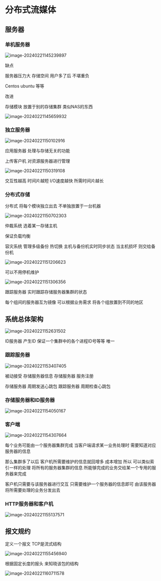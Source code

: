 

# 分布式流媒体

## 服务器

### 单机服务器

![image-20240221145239897](D:/Admin/Documents/GitHub/DistributeServer/README.assets/image-20240221145239897.png)

缺点 

服务器压力大 存储空间  用户多了后 不堪重负

Centos ubuntu 等等

改进 

存储模块 放置于别的存储集群 类似NAS的东西

![image-20240221145659932](D:/Admin/Documents/GitHub/DistributeServer/README.assets/image-20240221145659932.png)

### 独立服务器

![image-20240221150102916](D:/Admin/Documents/GitHub/DistributeServer/README.assets/image-20240221150102916.png)

应用服务器 处理与存储无关的功能

上传客户机  对资源服务器进行管理

![image-20240221150319108](D:/Admin/Documents/GitHub/DistributeServer/README.assets/image-20240221150319108.png)

交互性越高  时间片越短  I/O速度越快 所需时间片越长



### 分布式存储

分布式 将每个模块独立出去 不单独放置于一台机器

![image-20240221150702303](D:/Admin/Documents/GitHub/DistributeServer/README.assets/image-20240221150702303.png)

仲裁系统 选着某一存储主机

保证负载均衡

容灾系统 管理多级备份  热切换 主机与备份机实时同步状态 当主机损坏 则交给备份机

![image-20240221151206623](D:/Admin/Documents/GitHub/DistributeServer/README.assets/image-20240221151206623.png)

可以不用停机维护



![image-20240221151306356](D:/Admin/Documents/GitHub/DistributeServer/README.assets/image-20240221151306356.png)

跟踪服务器 实时跟踪存储服务器集群的状态

每个组间的服务器互为镜像  可以根据业务需求 将各个组放置到不同的地区



## 系统总体架构

![image-20240221152631502](D:/Admin/Documents/GitHub/DistributeServer/README.assets/image-20240221152631502.png)

ID服务器 产生ID 保证一个集群中的各个进程ID号等等 唯一

### 跟踪服务器

![image-20240221153407405](D:/Admin/Documents/GitHub/DistributeServer/README.assets/image-20240221153407405.png)

被动接受 存储服务器信息 存储服务器 服务注册

存储服务器 周期发送心跳包  跟踪服务器 周期检查心跳包



### 存储服务器和ID服务器

![image-20240221154050167](D:/Admin/Documents/GitHub/DistributeServer/README.assets/image-20240221154050167.png)



### 客户端

![image-20240221154307664](D:/Admin/Documents/GitHub/DistributeServer/README.assets/image-20240221154307664.png)



每个业务可能由一个服务器集群完成 当客户端请求某一业务处理时 需要知道对应服务器的信息

那么集群多了以后 客户机所需要维护的信息就回增多 成本增加 所以 可以类似索引一样的处理 将所有的服务器集群的信息 所能够完成的业务交给某一个专用的服务器来完成

客户机只需要与该服务器进行交互 只需要维护一个服务器的信息即可  由该服务器将所需要处理的业务分发出去



### HTTP服务器和客户机

![image-20240221155137571](D:/Admin/Documents/GitHub/DistributeServer/README.assets/image-20240221155137571.png)





## 报文规约  

定义一个报文 TCP是流式结构

![image-20240221155456940](D:/Admin/Documents/GitHub/DistributeServer/README.assets/image-20240221155456940.png)

根据固定长度的报头 来知晓该包的结构



![image-20240221160711578](项目.assets/image-20240221160711578.png)